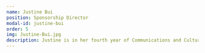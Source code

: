 ```yaml
---
name: Justine Bui
position: Sponsorship Director
modal-id: justine-bui
order: 5
img: Justine-Bui.jpg
description: Justine is in her fourth year of Communications and Culture with a minor in Computer Science and another in Visual Arts & Art History at the University of Calgary. She enjoys playing volleyball and likes to watch hockey as well. Aside from sports, she can be found drawing, reading, or on her laptop working on personal projects.
---
```

